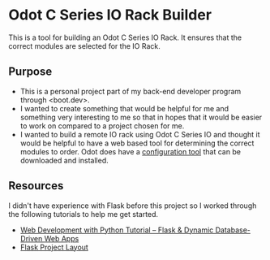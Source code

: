 # Odot C Series IO Rack Builder
This is a tool for building an Odot C Series IO Rack. It ensures that the correct modules are selected for the IO Rack.

## Purpose
- This is a personal project part of my back-end developer program through <boot.dev>.
- I wanted to create something that would be helpful for me and something very interesting to me so that in hopes that it would be easier to work on compared to a project chosen for me.
- I wanted to build a remote IO rack using Odot C Series IO and thought it would be helpful to have a web based tool for determining the correct modules to order. Odot does have a [configuration tool](https://www.odotautomation.com/downloads_catalog/io-user-manual-config-software/) that can be downloaded and installed.

## Resources
I didn't have experience with Flask before this project so I worked through the following tutorials to help me get started.
- [Web Development with Python Tutorial – Flask & Dynamic Database-Driven Web Apps](https://www.youtube.com/watch?v=yBDHkveJUf4&t=667s&ab_channel=freeCodeCamp.org)
- [Flask Project Layout](https://flask.palletsprojects.com/en/2.3.x/tutorial/layout/)